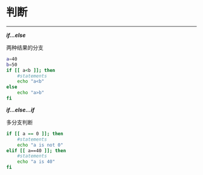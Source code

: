 # 判断
---

***if...else***

两种结果的分支
```bash
a=40
b=50
if [[ a<b ]]; then
    #statements
    echo "a<b"
else
    echo "a>b"
fi
```

***if...else...if***

多分支判断    
```bash
if [[ a == 0 ]]; then
    #statements
    echo "a is not 0"
elif [[ a==40 ]]; then
    #statements
    echo "a is 40"
fi
```

